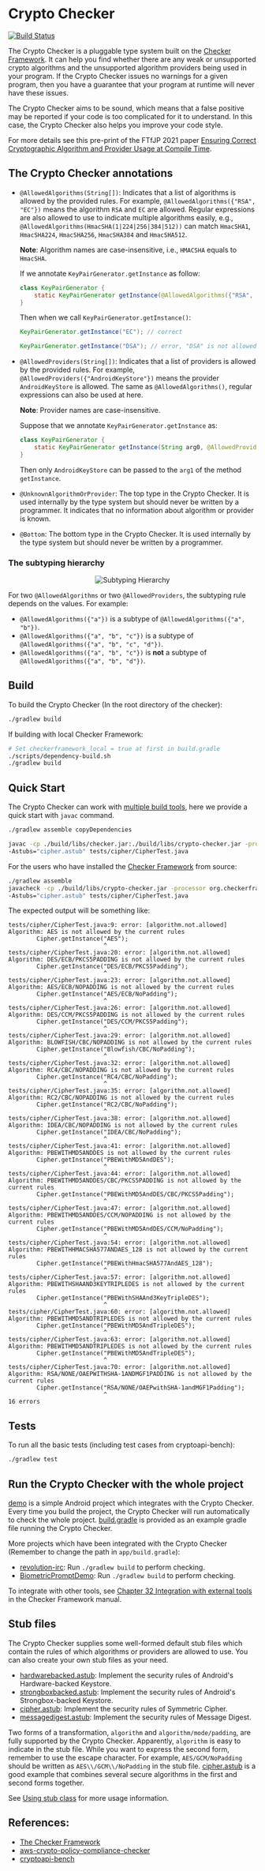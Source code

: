 # Crypto Checker

[![Build Status](https://github.com/vehiloco/crypto-checker/workflows/CI/badge.svg?branch=master)](https://github.com/vehiloco/crypto-checker/workflows/CI/badge.svg?branch=master)

The Crypto Checker is a pluggable type system built on the [Checker Framework](https://checkerframework.org/).
It can help you find whether there are any weak or unsupported crypto algorithms and the unsupported
algorithm providers being used in your program. If the Crypto Checker issues no warnings for a given
program, then you have a guarantee that your program at runtime will never have these issues.

The Crypto Checker aims to be sound, which means that a false positive may be reported if your code
is too complicated for it to understand. In this case, the Crypto Checker also helps you improve your 
code style.

For more details see this pre-print of the FTfJP 2021 paper
[Ensuring Correct Cryptographic Algorithm and Provider Usage at Compile
Time](2021-06-04-Crypto-Checker-FTfJP-2021-preprint.pdf).


## The Crypto Checker annotations

 - `@AllowedAlgorithms(String[])`: Indicates that a list of algorithms is allowed by the provided
   rules. For example, `@AllowedAlgorithms({"RSA", "EC"})` means the algorithm `RSA` and `EC` are allowed.
   Regular expressions are also allowed to use to indicate multiple algorithms easily, e.g.,
   `@AllowedAlgorithms(HmacSHA(1|224|256|384|512))` can match `HmacSHA1`, `HmacSHA224`, `HmacSHA256`,
   `HmacSHA384` and `HmacSHA512`.
   
   **Note**: Algorithm names are case-insensitive, i.e., `HMACSHA` equals to `HmacSHA`.
   
   If we annotate `KeyPairGenerator.getInstance` as follow:
   
   ```java
   class KeyPairGenerator {
       static KeyPairGenerator getInstance(@AllowedAlgorithms({"RSA", "EC"}) String arg0);
   }
   ```
   
   Then when we call `KeyPairGenerator.getInstance()`:
   
   ```java
   KeyPairGenerator.getInstance("EC"); // correct
   ```
   
   ```java
   KeyPairGenerator.getInstance("DSA"); // error, "DSA" is not allowed
   ```

 - `@AllowedProviders(String[])`: Indicates that a list of providers is allowed by the provided
   rules. For example, `@AllowedProviders({"AndroidKeyStore"})` means the provider `AndroidKeyStore`
   is allowed. The same as `@AllowedAlgorithms()`, regular expressions can also be used at here.
   
   **Note**: Provider names are case-insensitive. 
   
   Suppose that we annotate `KeyPairGenerator.getInstance` as:
   
   ```java
   class KeyPairGenerator {
       static KeyPairGenerator getInstance(String arg0, @AllowedProviders({"AndroidKeyStore"}) String arg1);
   }
   ```
   
   Then only `AndroidKeyStore` can be passed to the `arg1` of the method `getInstance`.

 - `@UnknownAlgorithmOrProvider`: The top type in the Crypto Checker. It is used internally by the type
   system but should never be written by a programmer. It indicates that no information about algorithm
   or provider is known.

 - `@Bottom`: The bottom type in the Crypto Checker. It is used internally by the type system but should
   never be written by a programmer.

### The subtyping hierarchy

<div style="text-align: center;"><img src="./subtyping_hierarchy.jpeg" alt="Subtyping Hierarchy"/></div>

For two `@AllowedAlgorithms` or two `@AllowedProviders`, the subtyping rule depends on the values.
For example:
 - `@AllowedAlgorithms({"a"})` is a subtype of `@AllowedAlgorithms({"a", "b"})`.
 - `@AllowedAlgorithms({"a", "b", "c"})` is a subtype of `@AllowedAlgorithms({"a", "b", "c", "d"})`.
 - `@AllowedAlgorithms({"a", "b", "c"})` is **not** a subtype of `@AllowedAlgorithms({"a", "b", "d"})`.

## Build

To build the Crypto Checker (In the root directory of the checker):

```bash
./gradlew build
```

If building with local Checker Framework:

```bash
# Set checkerframework_local = true at first in build.gradle
./scripts/dependency-build.sh
./gradlew build
```

## Quick Start

The Crypto Checker can work with [multiple build tools](https://checkerframework.org/manual/#external-tools),
here we provide a quick start with `javac` command.

```bash
./gradlew assemble copyDependencies

javac -cp ./build/libs/checker.jar:./build/libs/crypto-checker.jar -processor org.checkerframework.checker.crypto.CryptoChecker \
-Astubs="cipher.astub" tests/cipher/CipherTest.java
```

For the users who have installed the [Checker Framework](https://checkerframework.org/) from source:

```bash
./gradlew assemble
javacheck -cp ./build/libs/crypto-checker.jar -processor org.checkerframework.checker.crypto.CryptoChecker \
-Astubs="cipher.astub" tests/cipher/CipherTest.java
```

The expected output will be something like:

```
tests/cipher/CipherTest.java:9: error: [algorithm.not.allowed] Algorithm: AES is not allowed by the current rules
        Cipher.getInstance("AES");
                           ^
tests/cipher/CipherTest.java:20: error: [algorithm.not.allowed] Algorithm: DES/ECB/PKCS5PADDING is not allowed by the current rules
        Cipher.getInstance("DES/ECB/PKCS5Padding");
                           ^
tests/cipher/CipherTest.java:23: error: [algorithm.not.allowed] Algorithm: AES/ECB/NOPADDING is not allowed by the current rules
        Cipher.getInstance("AES/ECB/NoPadding");
                           ^
tests/cipher/CipherTest.java:26: error: [algorithm.not.allowed] Algorithm: DES/CCM/PKCS5PADDING is not allowed by the current rules
        Cipher.getInstance("DES/CCM/PKCS5Padding");
                           ^
tests/cipher/CipherTest.java:29: error: [algorithm.not.allowed] Algorithm: BLOWFISH/CBC/NOPADDING is not allowed by the current rules
        Cipher.getInstance("Blowfish/CBC/NoPadding");
                           ^
tests/cipher/CipherTest.java:32: error: [algorithm.not.allowed] Algorithm: RC4/CBC/NOPADDING is not allowed by the current rules
        Cipher.getInstance("RC4/CBC/NoPadding");
                           ^
tests/cipher/CipherTest.java:35: error: [algorithm.not.allowed] Algorithm: RC2/CBC/NOPADDING is not allowed by the current rules
        Cipher.getInstance("RC2/CBC/NoPadding");
                           ^
tests/cipher/CipherTest.java:38: error: [algorithm.not.allowed] Algorithm: IDEA/CBC/NOPADDING is not allowed by the current rules
        Cipher.getInstance("IDEA/CBC/NoPadding");
                           ^
tests/cipher/CipherTest.java:41: error: [algorithm.not.allowed] Algorithm: PBEWITHMD5ANDDES is not allowed by the current rules
        Cipher.getInstance("PBEWithMD5AndDES");
                           ^
tests/cipher/CipherTest.java:44: error: [algorithm.not.allowed] Algorithm: PBEWITHMD5ANDDES/CBC/PKCS5PADDING is not allowed by the current rules
        Cipher.getInstance("PBEWithMD5AndDES/CBC/PKCS5Padding");
                           ^
tests/cipher/CipherTest.java:47: error: [algorithm.not.allowed] Algorithm: PBEWITHMD5ANDDES/CCM/NOPADDING is not allowed by the current rules
        Cipher.getInstance("PBEWithMD5AndDES/CCM/NoPadding");
                           ^
tests/cipher/CipherTest.java:54: error: [algorithm.not.allowed] Algorithm: PBEWITHHMACSHA577ANDAES_128 is not allowed by the current rules
        Cipher.getInstance("PBEWithHmacSHA577AndAES_128");
                           ^
tests/cipher/CipherTest.java:57: error: [algorithm.not.allowed] Algorithm: PBEWITHSHAAND3KEYTRIPLEDES is not allowed by the current rules
        Cipher.getInstance("PBEWithSHAAnd3KeyTripleDES");
                           ^
tests/cipher/CipherTest.java:60: error: [algorithm.not.allowed] Algorithm: PBEWITHMD5ANDTRIPLEDES is not allowed by the current rules
        Cipher.getInstance("PBEWithMD5AndTripleDES");
                           ^
tests/cipher/CipherTest.java:63: error: [algorithm.not.allowed] Algorithm: PBEWITHMD5ANDTRIPLEDES is not allowed by the current rules
        Cipher.getInstance("PBEWithMD5AndTripleDES");
                           ^
tests/cipher/CipherTest.java:70: error: [algorithm.not.allowed] Algorithm: RSA/NONE/OAEPWITHSHA-1ANDMGF1PADDING is not allowed by the current rules
        Cipher.getInstance("RSA/NONE/OAEPwithSHA-1andMGF1Padding");
                           ^
16 errors
```

## Tests

To run all the basic tests (including test cases from cryptoapi-bench):

```bash
./gradlew test
```

## Run the Crypto Checker with the whole project

[demo](./demo) is a simple Android project which integrates with the Crypto Checker. Every time
you build the project, the Crypto Checker will run automatically to check the whole project.
[build.gradle](./demo/app/build.gradle) is provided as an example gradle file running the Crypto Checker.

More projects which have been integrated with the Crypto Checker (Remember to change the path in `app/build.gradle`):

- [revolution-irc](https://github.com/xwt-benchmarks/revolution-irc): Run `./gradlew build` to perform checking.
- [BiometricPromptDemo](https://github.com/xwt-benchmarks/BiometricPromptDemo): Run `./gradlew build` to perform checking.

To integrate with other tools, see [Chapter 32  Integration with external tools](https://checkerframework.org/manual/#external-tools)
in the Checker Framework manual.

## Stub files

The Crypto Checker supplies some well-formed default stub files which contain the rules of which algorithms
or providers are allowed to use. You can also create your own stub files as your need.

- [hardwarebacked.astub](src/main/java/org/checkerframework/checker/crypto/hardwarebacked.astub):
  Implement the security rules of Android's Hardware-backed Keystore.
- [strongboxbacked.astub](src/main/java/org/checkerframework/checker/crypto/strongboxbacked.astub):
  Implement the security rules of Android's Strongbox-backed Keystore. 
- [cipher.astub](src/main/java/org/checkerframework/checker/crypto/cipher.astub):
  Implement the security rules of Symmetric Cipher.
- [messagedigest.astub](src/main/java/org/checkerframework/checker/crypto/messagedigest.astub):
  Implement the security rules of Message Digest.

Two forms of a transformation, `algorithm` and `algorithm/mode/padding`, are fully supported by
the Crypto Checker. Apparently, `algorithm` is easy to indicate in the stub file. While you want 
to express the second form, remember to use the escape character. For example, `AES/GCM/NoPadding`
should be written as `AES\\/GCM\\/NoPadding` in the stub file. [cipher.astub](src/main/java/org/checkerframework/checker/crypto/cipher.astub) is a good example that combines several
secure algorithms in the first and second forms together.

See [Using stub class](https://checkerframework.org/manual/#stub) for more usage information.

## References:

- [The Checker Framework](https://checkerframework.org/)
- [aws-crypto-policy-compliance-checker](https://github.com/awslabs/aws-crypto-policy-compliance-checker)
- [cryptoapi-bench](https://github.com/CryptoGuardOSS/cryptoapi-bench)
